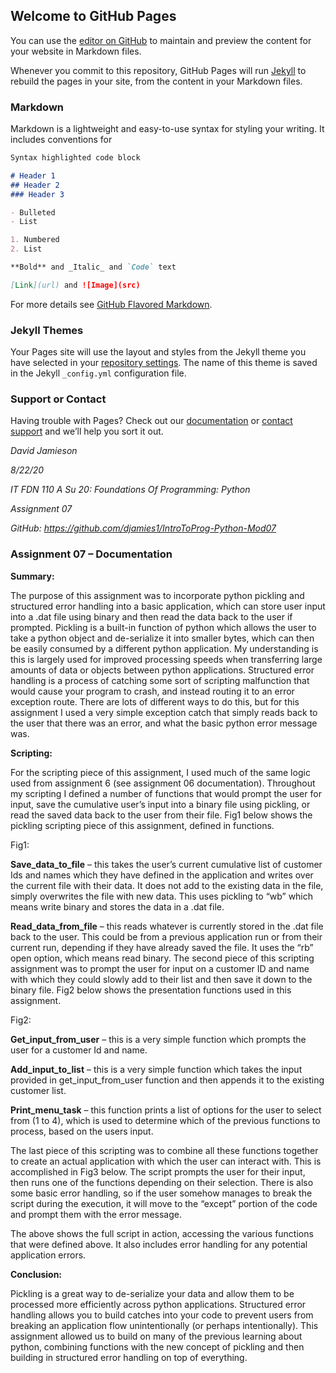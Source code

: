 ## Welcome to GitHub Pages

You can use the [editor on GitHub](https://github.com/djamies1/IntroToProg-Python-Mod07/edit/gh-pages/index.md) to maintain and preview the content for your website in Markdown files.

Whenever you commit to this repository, GitHub Pages will run [Jekyll](https://jekyllrb.com/) to rebuild the pages in your site, from the content in your Markdown files.

### Markdown

Markdown is a lightweight and easy-to-use syntax for styling your writing. It includes conventions for

```markdown
Syntax highlighted code block

# Header 1
## Header 2
### Header 3

- Bulleted
- List

1. Numbered
2. List

**Bold** and _Italic_ and `Code` text

[Link](url) and ![Image](src)
```

For more details see [GitHub Flavored Markdown](https://guides.github.com/features/mastering-markdown/).

### Jekyll Themes

Your Pages site will use the layout and styles from the Jekyll theme you have selected in your [repository settings](https://github.com/djamies1/IntroToProg-Python-Mod07/settings). The name of this theme is saved in the Jekyll `_config.yml` configuration file.

### Support or Contact

Having trouble with Pages? Check out our [documentation](https://docs.github.com/categories/github-pages-basics/) or [contact support](https://github.com/contact) and we’ll help you sort it out.


_David Jamieson_

_8/22/20_

_IT FDN 110 A Su 20: Foundations Of Programming: Python_

_Assignment 07_

_GitHub: https://github.com/djamies1/IntroToProg-Python-Mod07_


### Assignment 07 – Documentation

**Summary:**

The purpose of this assignment was to incorporate python pickling and structured error handling into a basic application, which can store user input into a .dat file using binary and then read the data back to the user if prompted. Pickling is a built-in function of python which allows the user to take a python object and de-serialize it into smaller bytes, which can then be easily consumed by a different python application. My understanding is this is largely used for improved processing speeds when transferring large amounts of data or objects between python applications. Structured error handling is a process of catching some sort of scripting malfunction that would cause your program to crash, and instead routing it to an error exception route. There are lots of different ways to do this, but for this assignment I used a very simple exception catch that simply reads back to the user that there was an error, and what the basic python error message was. 

**Scripting:**

For the scripting piece of this assignment, I used much of the same logic used from assignment 6 (see assignment 06 documentation). Throughout my scripting I defined a number of functions that would prompt the user for input, save the cumulative user’s input into a binary file using pickling, or read the saved data back to the user from their file. 
Fig1 below shows the pickling scripting piece of this assignment, defined in functions. 

Fig1: 

**Save_data_to_file** – this takes the user’s current cumulative list of customer Ids and names which they have defined in the application and writes over the current file with their data. It does not add to the existing data in the file, simply overwrites the file with new data. This uses pickling to “wb” which means write binary and stores the data in a .dat file. 

**Read_data_from_file** – this reads whatever is currently stored in the .dat file back to the user. This could be from a previous application run or from their current run, depending if they have already saved the file. It uses the “rb” open option, which means read binary. 
The second piece of this scripting assignment was to prompt the user for input on a customer ID and name with which they could slowly add to their list and then save it down to the binary file. Fig2 below shows the presentation functions used in this assignment. 

Fig2:
 

**Get_input_from_user** – this is a very simple function which prompts the user for a customer Id and name.

**Add_input_to_list** – this is a very simple function which takes the input provided in get_input_from_user function and then appends it to the existing customer list.

**Print_menu_task** – this function prints a list of options for the user to select from (1 to 4), which is used to determine which of the previous functions to process, based on the users input. 

The last piece of this scripting was to combine all these functions together to create an actual application with which the user can interact with. This is accomplished in Fig3 below. The script prompts the user for their input, then runs one of the functions depending on their selection. There is also some basic error handling, so if the user somehow manages to break the script during the execution, it will move to the “except” portion of the code and prompt them with the error message. 
 
The above shows the full script in action, accessing the various functions that were defined above. It also includes error handling for any potential application errors. 

**Conclusion:**

Pickling is a great way to de-serialize your data and allow them to be processed more efficiently across python applications. Structured error handling allows you to build catches into your code to prevent users from breaking an application flow unintentionally (or perhaps intentionally). This assignment allowed us to build on many of the previous learning about python, combining functions with the new concept of pickling and then building in structured error handling on top of everything. 

